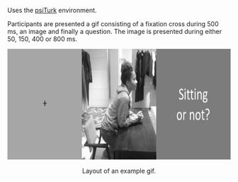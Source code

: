 Uses the [psiTurk](https://psiturk.org/) environment.

Participants are presented a gif consisting of a fixation cross during 500 ms, an image and finally a question. The image is presented during either 50, 150, 400 or 800 ms.

<div align="center">
  <img src="psiturk_example.png" height="250px" />
  <p>Layout of an example gif.</p>
</div>

